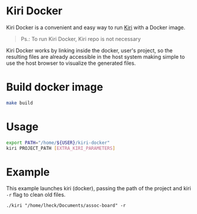 
# Kiri Docker

Kiri Docker is a convenient and easy way to run [Kiri](https://github.com/leoheck/kiri) with a Docker image.

> Ps.: To run Kiri Docker, Kiri repo is not necessary 

Kiri Docker works by linking inside the docker, user's project, so the resulting files are already accessible in the host system making simple to use the host browser to visualize the generated files.

# Build docker image
```bash
make build
```

# Usage

```bash
export PATH="/home/${USER}/kiri-docker"
kiri PROJECT_PATH [EXTRA_KIRI_PARAMETERS]
```

# Example

This example launches kiri (docker), passing the path of the project and kiri `-r` flag to clean old files.

```
./kiri "/home/lheck/Documents/assoc-board" -r
```